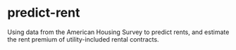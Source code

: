 # predict-rent
Using data from the American Housing Survey to predict rents, and estimate the rent premium of utility-included rental contracts.

